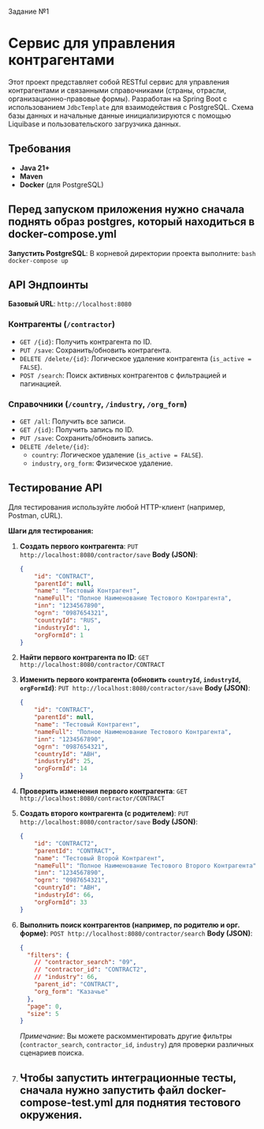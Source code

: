 Задание №1
# Сервис для управления контрагентами

Этот проект представляет собой RESTful сервис для управления контрагентами и связанными справочниками (страны, отрасли, организационно-правовые формы). Разработан на Spring Boot с использованием `JdbcTemplate` для взаимодействия с PostgreSQL. Схема базы данных и начальные данные инициализируются с помощью Liquibase и пользовательского загрузчика данных.

## Требования

-   **Java 21+**
-   **Maven**
-   **Docker** (для PostgreSQL)

## Перед запуском приложения нужно сначала поднять образ postgres, который находиться в docker-compose.yml

  **Запустить PostgreSQL**:
    В корневой директории проекта выполните:
    ```bash
    docker-compose up 
    ```

## API Эндпоинты

**Базовый URL**: `http://localhost:8080`

### Контрагенты (`/contractor`)

-   `GET /{id}`: Получить контрагента по ID.
-   `PUT /save`: Сохранить/обновить контрагента.
-   `DELETE /delete/{id}`: Логическое удаление контрагента (`is_active = FALSE`).
-   `POST /search`: Поиск активных контрагентов с фильтрацией и пагинацией.

### Справочники (`/country`, `/industry`, `/org_form`)

-   `GET /all`: Получить все записи.
-   `GET /{id}`: Получить запись по ID.
-   `PUT /save`: Сохранить/обновить запись.
-   `DELETE /delete/{id}`:
    -   `country`: Логическое удаление (`is_active = FALSE`).
    -   `industry`, `org_form`: Физическое удаление.

## Тестирование API

Для тестирования используйте любой HTTP-клиент (например, Postman, cURL).

**Шаги для тестирования:**

1.  **Создать первого контрагента**:
    `PUT http://localhost:8080/contractor/save`
    **Body (JSON)**:
    ```json
    {
        "id": "CONTRACT",
        "parentId": null,
        "name": "Тестовый Контрагент",
        "nameFull": "Полное Наименование Тестового Контрагента",
        "inn": "1234567890",
        "ogrn": "0987654321",
        "countryId": "RUS",
        "industryId": 1,
        "orgFormId": 1
    }
    ```

2.  **Найти первого контрагента по ID**:
    `GET http://localhost:8080/contractor/CONTRACT`

3.  **Изменить первого контрагента (обновить `countryId`, `industryId`, `orgFormId`)**:
    `PUT http://localhost:8080/contractor/save`
    **Body (JSON)**:
    ```json
    {
        "id": "CONTRACT",
        "parentId": null,
        "name": "Тестовый Контрагент",
        "nameFull": "Полное Наименование Тестового Контрагента",
        "inn": "1234567890",
        "ogrn": "0987654321",
        "countryId": "ABH",
        "industryId": 25,
        "orgFormId": 14
    }
    ```

4.  **Проверить изменения первого контрагента**:
    `GET http://localhost:8080/contractor/CONTRACT`

5.  **Создать второго контрагента (с родителем)**:
    `PUT http://localhost:8080/contractor/save`
    **Body (JSON)**:
    ```json
    {
        "id": "CONTRACT2",
        "parentId": "CONTRACT",
        "name": "Тестовый Второй Контрагент",
        "nameFull": "Полное Наименование Тестового Второго Контрагента",
        "inn": "1234567890",
        "ogrn": "0987654321",
        "countryId": "ABH",
        "industryId": 66,
        "orgFormId": 33
    }
    ```

6.  **Выполнить поиск контрагентов (например, по родителю и орг. форме)**:
    `POST http://localhost:8080/contractor/search`
    **Body (JSON)**:
    ```json
    {
      "filters": {
        // "contractor_search": "09",
        // "contractor_id": "CONTRACT2",
        // "industry": 66,
        "parent_id": "CONTRACT",
        "org_form": "Казачье"
      },
      "page": 0,
      "size": 5
    }
    ```
    *Примечание*: Вы можете раскомментировать другие фильтры (`contractor_search`, `contractor_id`, `industry`) для проверки различных сценариев поиска.

7. ## Чтобы запустить интеграционные тесты, сначала нужно запустить файл docker-compose-test.yml для поднятия тестового окружения.
